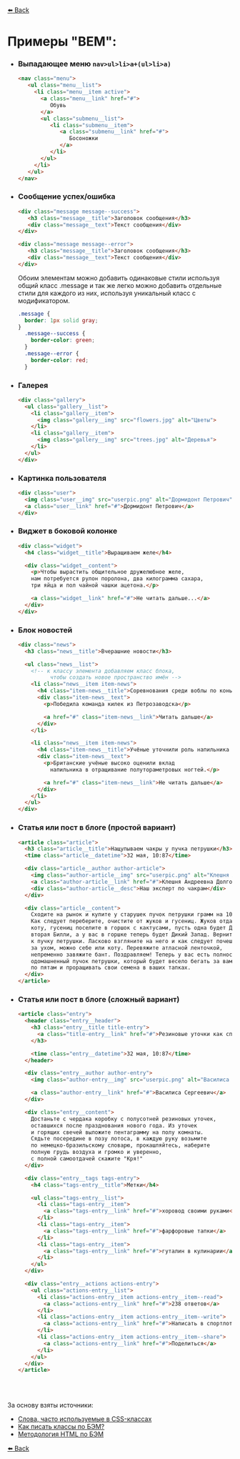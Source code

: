 [:arrow_left: Back](https://github.com/Awake-coding/cheat-sheets)


# Примеры "BEM":

- ### Выпадающее меню ```nav>ul>li>a+(ul>li>a)```
  ```HTML
  <nav class="menu">
     <ul class="menu__list">
       <li class="menu__item active">
         <a class="menu__link" href="#">
            Обувь
         </a>
         <ul class="submenu__list">
            <li class="submenu__item">
               <a class="submenu__link" href="#">
                  Босоножки
               </a>
            </li>
         </ul>
       </li>
     </ul>
  </nav>
  ```
- ### Сообщение успех/ошибка
  ```HTML
  <div class="message message--success">
     <h3 class="message__title">Заголовок сообщения</h3>
     <div class="message__text">Текст сообщения</div>
  </div>

  <div class="message message--error">
     <h3 class="message__title">Заголовок сообщения</h3>
     <div class="message__text">Текст сообщения</div>
  </div>
  ```

  Обоим элементам можно добавить одинаковые стили используя общий класс .message и так же легко можно добавить отдельные стили для каждого из них, используя уникальный класс с модификатором.

  ```CSS
  .message {
    border: 1px solid gray;
  }
    .message--success {
      border-color: green;
    }
    .message--error {
      border-color: red;
    }
  ```
- ### Галерея
  ```HTML
  <div class="gallery">
    <ul class="gallery__list">
      <li class="gallery__item">
        <img class="gallery__img" src="flowers.jpg" alt="Цветы">
      </li>
      <li class="gallery__item">
        <img class="gallery__img" src="trees.jpg" alt="Деревья">
      </li>
    </ul>
  </div>
  ```
- ### Картинка пользователя
  ```HTML
  <div class="user">
    <img class="user__img" src="userpic.png" alt="Дормидонт Петрович">
    <a class="user__link" href="#">Дормидонт Петрович</a>
  </div>
  ```
- ### Виджет в боковой колонке
  ```HTML
  <div class="widget">
    <h4 class="widget__title">Выращиваем желе</h4>

    <div class="widget__content">
      <p>Чтобы вырастить общительное дружелюбное желе,
      нам потребуется рулон поролона, два килограмма сахара,
      три яйца и пол чайной чашки ацетона.</p>

      <a class="widget__link" href="#">Не читать дальше...</a>
    </div>
  </div>
  ```
- ### Блок новостей
  ```HTML
  <div class="news">
    <h3 class="news__title">Вчерашние новости</h3>

    <ul class="news__list">
      <!-- к классу элемента добавляем класс блока,
            чтобы создать новое пространство имён -->
      <li class="news__item item-news">
        <h4 class="item-news__title">Соревнования среди воблы по конькобежному спорту</h4>
        <div class="item-news__text">
          <p>Победила команда килек из Петрозаводска</p>

          <a href="#" class="item-news__link">Читать дальше</a>
        </div>
      </li>

      <li class="news__item item-news">
        <h4 class="item-news__title">Учёные уточнили роль напильника в уходе за ногтями</h4>
        <div class="item-news__text">
          <p>Британские учёные высоко оценили вклад
            напильника в отращивание полутораметровых ногтей.</p>

          <a href="#" class="item-news__link">Не читать дальше</a>
        </div>
      </li>
    </ul>
  </div>
  ```
- ### Статья или пост в блоге (простой вариант)
  ```HTML
  <article class="article">
    <h3 class="article__title">Нащупываем чакры у пучка петрушки</h3>
    <time class="article__datetime">32 мая, 10:87</time>

    <div class="article__author author-article">
      <img class="author-article__img" src="userpic.png" alt="Клешня Андреевна">
      <a class="author-article__link" href="#">Клешня Андреевна Долгорукая</a>
      <div class="author-article__desc">Наш эксперт по чакрам</div>
    </div>

    <div class="article__content">
      Сходите на рынок и купите у старушек пучок петрушки грамм на 100.
      Как следует переберите, очистите от жуков и гусениц. Жуков отдайте поиграться
      коту, гусениц поселите в горшок с кактусами, пусть одна будет Джоном,
      вторая Билли, а у вас в горшке теперь будет Дикий Запад. Вернитесь
      к пучку петрушки. Ласково взгляните на него и как следует почешите
      за ухом, можно себе или коту. Перевяжите атласной ленточкой,
      непременно завяжите бант. Поздравляем! Теперь у вас есть полностью
      одомашненный пучок петрушки, который будет весело бегать за вами
      по пятам и проращивать свои семена в ваших тапках.
    </div>
  </article>
  ```
- ### Статья или пост в блоге (сложный вариант)
  ```HTML
  <article class="entry">
    <header class="entry__header">
      <h3 class="entry__title title-entry">
        <a class="title-entry__link" href="#">Резиновые уточки как способ самопознания</a>
      </h3>

      <time class="entry__datetime">32 мая, 10:87</time>
    </header>

    <div class="entry__author author-entry">
      <img class="author-entry__img" src="userpic.png" alt="Василиса Сергеевич">

      <a class="author-entry__link" href="#">Василиса Сергеевич</a>
    </div>

    <div class="entry__content">
      Достаньте с чердака коробку с полусотней резиновых уточек,
      оставшихся после празднования нового года. Из уточек
      и горящих свечей выложите пентаграмму на полу комнаты.
      Сядьте посередине в позу лотоса, в каждую руку возьмите
      по немецко-бразильскому словарю, прокашляйтесь, наберите
      полную грудь воздуха и громко и уверенно,
      с полной самоотдачей скажите "Кря!"
    </div>

    <div class="entry__tags tags-entry">
      <h4 class="tags-entry__title">Метки</h4>

      <ul class="tags-entry__list">
        <li class="tags-entry__item">
          <a class="tags-entry__link" href="#">хоровод своими руками</a>
        </li>
        <li class="tags-entry__item">
          <a class="tags-entry__link" href="#">фарфоровые тапки</a>
        </li>
        <li class="tags-entry__item">
          <a class="tags-entry__link" href="#">гуталин в кулинарии</a>
        </li>
      </ul>
    </div>

    <div class="entry__actions actions-entry">
      <ul class="actions-entry__list">
        <li class="actions-entry__item actions-entry__item--read">
          <a class="actions-entry__link" href="#">238 ответов</a>
        </li>
        <li class="actions-entry__item actions-entry__item--write">
          <a class="actions-entry__link" href="#">Написать в спортлото</a>
        </li>
        <li class="actions-entry__item actions-entry__item--share">
          <a class="actions-entry__link" href="#">Поделиться</a>
        </li>
      </ul>
    </div>
  </article>
  ```


<br><br>


За основу взяты источники:
  - [Слова, часто используемые в CSS-классах](https://github.com/yoksel/common-words)
  - [Как писать классы по БЭМ?](http://yoksel.github.io/easy-markup/bem-rules/)
  - [Методология HTML по БЭМ](https://ru.bem.info/methodology/html/)


[:arrow_left: Back](https://github.com/Awake-coding/cheat-sheets)